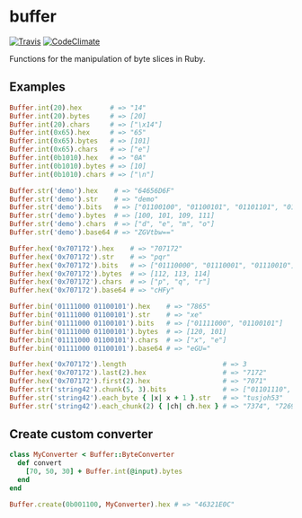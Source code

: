 # buffer
[![Travis](https://travis-ci.org/knoxknox/buffer.svg?branch=master)](https://travis-ci.org/knoxknox/buffer)
[![CodeClimate](https://codeclimate.com/github/knoxknox/buffer.svg)](https://codeclimate.com/github/knoxknox/buffer)

Functions for the manipulation of byte slices in Ruby.

## Examples
```ruby
Buffer.int(20).hex       # => "14"
Buffer.int(20).bytes     # => [20]
Buffer.int(20).chars     # => ["\x14"]
Buffer.int(0x65).hex     # => "65"
Buffer.int(0x65).bytes   # => [101]
Buffer.int(0x65).chars   # => ["e"]
Buffer.int(0b1010).hex   # => "0A"
Buffer.int(0b1010).bytes # => [10]
Buffer.int(0b1010).chars # => ["\n"]
```
```ruby
Buffer.str('demo').hex    # => "64656D6F"
Buffer.str('demo').str    # => "demo"
Buffer.str('demo').bits   # => ["01100100", "01100101", "01101101", "01101111"]
Buffer.str('demo').bytes  # => [100, 101, 109, 111]
Buffer.str('demo').chars  # => ["d", "e", "m", "o"]
Buffer.str('demo').base64 # => "ZGVtbw=="
```
```ruby
Buffer.hex('0x707172').hex    # => "707172"
Buffer.hex('0x707172').str    # => "pqr"
Buffer.hex('0x707172').bits   # => ["01110000", "01110001", "01110010"]
Buffer.hex('0x707172').bytes  # => [112, 113, 114]
Buffer.hex('0x707172').chars  # => ["p", "q", "r"]
Buffer.hex('0x707172').base64 # => "cHFy"
```
```ruby
Buffer.bin('01111000 01100101').hex    # => "7865"
Buffer.bin('01111000 01100101').str    # => "xe"
Buffer.bin('01111000 01100101').bits   # => ["01111000", "01100101"]
Buffer.bin('01111000 01100101').bytes  # => [120, 101]
Buffer.bin('01111000 01100101').chars  # => ["x", "e"]
Buffer.bin('01111000 01100101').base64 # => "eGU="
```
```ruby
Buffer.hex('0x707172').length                        # => 3
Buffer.hex('0x707172').last(2).hex                   # => "7172"
Buffer.hex('0x707172').first(2).hex                  # => "7071"
Buffer.str('string42').chunk(5, 3).bits              # => ["01101110", "01100111", "00110100"]
Buffer.str('string42').each_byte { |x| x + 1 }.str   # => "tusjoh53"
Buffer.str('string42').each_chunk(2) { |ch| ch.hex } # => "7374", "7269", "6E67", "3432"
```

## Create custom converter
```ruby
class MyConverter < Buffer::ByteConverter
  def convert
    [70, 50, 30] + Buffer.int(@input).bytes
  end
end

Buffer.create(0b001100, MyConverter).hex # => "46321E0C"
```
